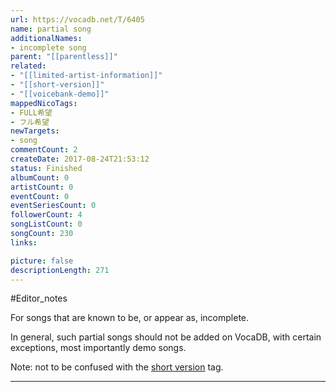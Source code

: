 ```yaml
---
url: https://vocadb.net/T/6405
name: partial song
additionalNames: 
- incomplete song
parent: "[[parentless]]"
related:
- "[[limited-artist-information]]"
- "[[short-version]]"
- "[[voicebank-demo]]"
mappedNicoTags:
- FULL希望
- フル希望
newTargets:
- song
commentCount: 2
createDate: 2017-08-24T21:53:12
status: Finished
albumCount: 0
artistCount: 0
eventCount: 0
eventSeriesCount: 0
followerCount: 4
songListCount: 0
songCount: 230
links: 

picture: false
descriptionLength: 271
---
```


#Editor_notes

For songs that are known to be, or appear as, incomplete. 

In general, such partial songs should not be added on VocaDB, with certain exceptions, most importantly demo songs.

Note: not to be confused with the [short version](http://vocadb.net/T/4717/short-version) tag.

---

